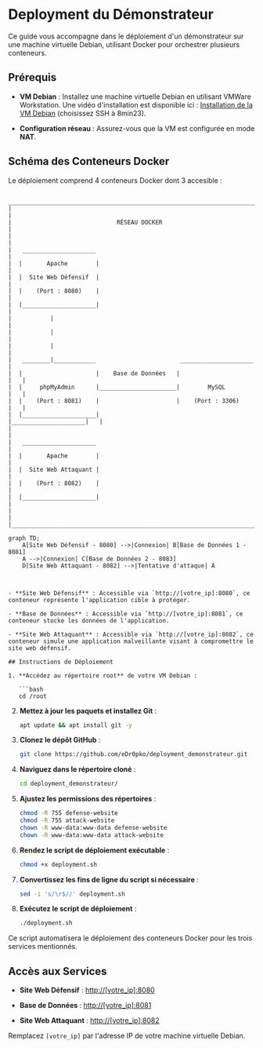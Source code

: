 # Deployment du Démonstrateur

Ce guide vous accompagne dans le déploiement d'un démonstrateur sur une machine virtuelle Debian, utilisant Docker pour orchestrer plusieurs conteneurs.

## Prérequis

- **VM Debian** : Installez une machine virtuelle Debian en utilisant VMWare Workstation. Une vidéo d'installation est disponible ici : [Installation de la VM Debian](https://youtu.be/pr54p_7nEHA?si=3T9XeOvmft6K17Sh) (choisissez SSH à 8min23).

- **Configuration réseau** : Assurez-vous que la VM est configurée en mode **NAT**.

## Schéma des Conteneurs Docker

Le déploiement comprend 4 conteneurs Docker dont 3 accesible :

```
 _________________________________________________________________________
|                                                                         |                           
|                              RÉSEAU DOCKER                              |   
|                                                                         |
|   _____________________                                                 |
|  |       Apache        |                                                |  
|  |  Site Web Défensif  |                                                |
|  |    (Port : 8080)    |                                                |
|  |_____________________|                                                |
|           |                                                             |
|           |                                                             |
|           |                                                             |                          
|   ________|____________                        _____________________    |
|  |                     |    Base de Données   |                     |   |
|  |     phpMyAdmin      |______________________|        MySQL        |   |
|  |    (Port : 8081)    |                      |    (Port : 3306)    |   |
|  |_____________________|                      |_____________________|   |
|                                                                         |
|   _____________________                                                 |
|  |       Apache        |                                                |
|  |  Site Web Attaquant |                                                |
|  |    (Port : 8082)    |                                                |
|  |_____________________|                                                |
|                                                                         |
|_________________________________________________________________________|
```

```mermaid
graph TD;
    A[Site Web Défensif - 8080] -->|Connexion| B[Base de Données 1 - 8081]
    A -->|Connexion| C[Base de Données 2 - 8083]
    D[Site Web Attaquant - 8082] -->|Tentative d'attaque| A



- **Site Web Défensif** : Accessible via `http://[votre_ip]:8080`, ce conteneur représente l'application cible à protéger.

- **Base de Données** : Accessible via `http://[votre_ip]:8081`, ce conteneur stocke les données de l'application.

- **Site Web Attaquant** : Accessible via `http://[votre_ip]:8082`, ce conteneur simule une application malveillante visant à compromettre le site web défensif.

## Instructions de Déploiement

1. **Accédez au répertoire root** de votre VM Debian :

   ```bash
   cd /root
   ```

2. **Mettez à jour les paquets et installez Git** :

   ```bash
   apt update && apt install git -y
   ```

3. **Clonez le dépôt GitHub** :

   ```bash
   git clone https://github.com/eDr0pko/deployment_demonstrateur.git
   ```

4. **Naviguez dans le répertoire cloné** :

   ```bash
   cd deployment_demonstrateur/
   ```

5. **Ajustez les permissions des répertoires** :

   ```bash
   chmod -R 755 defense-website
   chmod -R 755 attack-website
   chown -R www-data:www-data defense-website
   chown -R www-data:www-data attack-website
   ```

6. **Rendez le script de déploiement exécutable** :

   ```bash
   chmod +x deployment.sh
   ```

7. **Convertissez les fins de ligne du script si nécessaire** :

   ```bash
   sed -i 's/\r$//' deployment.sh
   ```

8. **Exécutez le script de déploiement** :

   ```bash
   ./deployment.sh
   ```

Ce script automatisera le déploiement des conteneurs Docker pour les trois services mentionnés.

## Accès aux Services

- **Site Web Défensif** : [http://[votre_ip]:8080](http://[votre_ip]:8080)

- **Base de Données** : [http://[votre_ip]:8081](http://[votre_ip]:8081)

- **Site Web Attaquant** : [http://[votre_ip]:8082](http://[votre_ip]:8082)

Remplacez `[votre_ip]` par l'adresse IP de votre machine virtuelle Debian.

